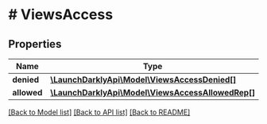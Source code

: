 # # ViewsAccess

## Properties

Name | Type | Description | Notes
------------ | ------------- | ------------- | -------------
**denied** | [**\LaunchDarklyApi\Model\ViewsAccessDenied[]**](ViewsAccessDenied.md) |  |
**allowed** | [**\LaunchDarklyApi\Model\ViewsAccessAllowedRep[]**](ViewsAccessAllowedRep.md) |  |

[[Back to Model list]](../../README.md#models) [[Back to API list]](../../README.md#endpoints) [[Back to README]](../../README.md)
